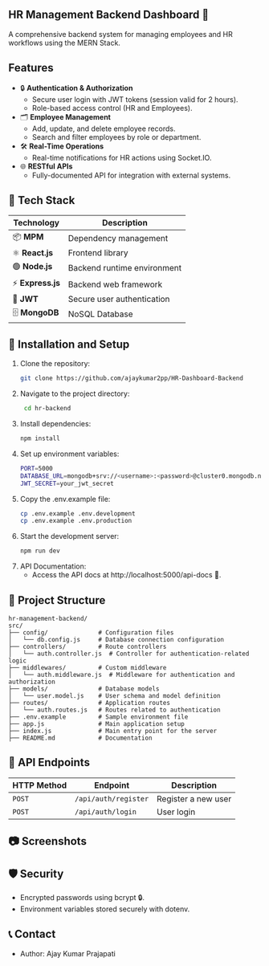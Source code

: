 ## HR Management Backend Dashboard 🚀

A comprehensive backend system for managing employees and HR workflows using the MERN Stack.

## Features

- 🔒 **Authentication & Authorization**
  - Secure user login with JWT tokens (session valid for 2 hours).
  - Role-based access control (HR and Employees).
- 🗂️ **Employee Management**
  - Add, update, and delete employee records.
  - Search and filter employees by role or department.
- 🛠️ **Real-Time Operations**
  - Real-time notifications for HR actions using Socket.IO.
- 🌐 **RESTful APIs**
  - Fully-documented API for integration with external systems.

## 🚀 Tech Stack

| Technology        | Description                 |
| ----------------- | --------------------------- |
| 📦 **MPM**        | Dependency management       |
| ⚛️ **React.js**   | Frontend library            |
| 🟢 **Node.js**    | Backend runtime environment |
| ⚡ **Express.js** | Backend web framework       |
| 🔑 **JWT**        | Secure user authentication  |
| 🗄️ **MongoDB**    | NoSQL Database              |

## 🚀 Installation and Setup

1. Clone the repository:
   ```bash
   git clone https://github.com/ajaykumar2pp/HR-Dashboard-Backend
   ```
2. Navigate to the project directory:
   ```bash
    cd hr-backend
   ```
3. Install dependencies:
   ```bash
   npm install
   ```
4. Set up environment variables:
   ```bash
   PORT=5000
   DATABASE_URL=mongodb+srv://<username>:<password>@cluster0.mongodb.net/<database>?retryWrites=true&w=majority
   JWT_SECRET=your_jwt_secret
   ```
5. Copy the .env.example file:
   ```bash
   cp .env.example .env.development
   cp .env.example .env.production
   ```   
6. Start the development server:
   ```bash
   npm run dev
   ```   
7. API Documentation:
    - Access the API docs at http://localhost:5000/api-docs 📖.
  

## 📁 Project Structure
```
hr-management-backend/
src/
├── config/              # Configuration files
│   └── db.config.js     # Database connection configuration
├── controllers/         # Route controllers
│   └── auth.controller.js  # Controller for authentication-related logic
├── middlewares/         # Custom middleware
│   └── auth.middleware.js  # Middleware for authentication and authorization
├── models/              # Database models
│   └── user.model.js    # User schema and model definition
├── routes/              # Application routes
│   └── auth.routes.js   # Routes related to authentication
├── .env.example         # Sample environment file
├── app.js               # Main application setup
├── index.js             # Main entry point for the server
├── README.md            # Documentation
```


## 🚦 API Endpoints

| HTTP Method | Endpoint             | Description         |
| ----------- | -------------------- | ------------------- |
| `POST`      | `/api/auth/register` | Register a new user |
| `POST`      | `/api/auth/login`    | User login          |

## 📷 Screenshots

## 🛡️ Security

- Encrypted passwords using bcrypt 🔒.
- Environment variables stored securely with dotenv.

## 📞 Contact

- Author: Ajay Kumar Prajapati

